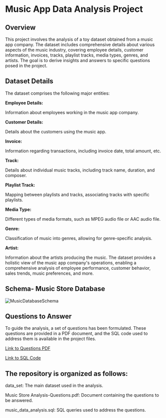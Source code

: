 # Music App Data Analysis Project
## Overview
This project involves the analysis of a toy dataset obtained from a music app company. The dataset includes comprehensive details about various aspects of the music industry, covering employee details, customer information, invoices, tracks, playlist tracks, media types, genres, and artists. The goal is to derive insights and answers to specific questions posed in the project.

## Dataset Details
The dataset comprises the following major entities:

**Employee Details:**

Information about employees working in the music app company.

**Customer Details:**

Details about the customers using the music app.

**Invoice:**

Information regarding transactions, including invoice date, total amount, etc.

**Track:**

Details about individual music tracks, including track name, duration, and composer.

**Playlist Track:**

Mapping between playlists and tracks, associating tracks with specific playlists.

**Media Type:**

Different types of media formats, such as MPEG audio file or AAC audio file.

**Genre:**

Classification of music into genres, allowing for genre-specific analysis.

**Artist:**

Information about the artists producing the music.
The dataset provides a holistic view of the music app company's operations, enabling a comprehensive analysis of employee performance, customer behavior, sales trends, music preferences, and more.

## Schema- Music Store Database
![MusicDatabaseSchema](https://user-images.githubusercontent.com/112153548/213707717-bfc9f479-52d9-407b-99e1-e94db7ae10a3.png)


## Questions to Answer
To guide the analysis, a set of questions has been formulated. These questions are provided in a PDF document, and the SQL code used to address them is available in the project files.

[Link to Questions PDF](https://github.com/Abhishek7574/sql-start/blob/ccb82706e220f15f3f1abd56b1c716e4e1f748f2/Music%20Store%20Analysis-Questions.pdf)

[Link to SQL Code](https://github.com/Abhishek7574/sql-start/blob/63ca1f8101547fbf61cc268e5f519de5ad1ebd74/music_data_analysis.sql)

## The repository is organized as follows:

data_set: The main dataset used in the analysis.

Music Store Analysis-Questions.pdf: Document containing the questions to be answered.

music_data_analysis.sql: SQL queries used to address the questions.



